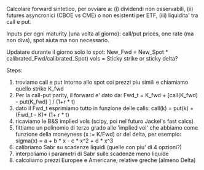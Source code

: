 Calcolare forward sintetico, per ovviare a:
       (i)  dividendi non osservabili,
       (ii) futures asyncronici (CBOE vs CME) o non esistenti per ETF,
      (iii) liquidita' tra call e put.


Inputs per ogni maturity (una volta al giorno):
   call/put prices,
   one rate (ma non divs),
   spot aiuta ma non necessario.

Updatare durante il giorno solo lo spot:
    New_Fwd = New_Spot * calibrated_Fwd/calibrated_Spot)
    vols = Sticky strike or sticky delta?

Steps:
 1. troviamo call e put intorno allo spot coi prezzi piu simili
    e chiamiamo quello strike K_fwd
 2. Per la call-put parity, il forward e' dato da:
      Fwd_t = K_fwd + [call(K_fwd) - put(K_fwd) ] / (1+r * t)
 3. dato il Fwd_t esprimiamo tutto in funzione delle calls:
      call(k) = put(k) + (Fwd_t - K)* (1+ r * t)
 4. ricaviamo le B&S implied vols (scipy, poi nel futuro Jackel's fast calcs)
 5. fittiamo un polinomio di terzo grado alle 'implied vol' che abbiamo come funzione della moneyness (x := K/Fwd) or del delta, per esempio:
      sigma(x) = a + b * x - c * x^2 + d * x^3
 6. calibriamo Sabr su scadenze liquidi (quelle con piu' di 4 opzioni?)
 7. interpoliamo i parametri di Sabr sulle scadenze meno liquide
 8. calcoliamo prezzi Europee e Americane, relative greche (almeno Delta)
